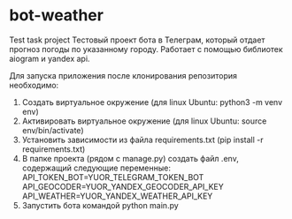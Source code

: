 # bot-weather
Test task project
Тестовый проект бота в Телеграм, который отдает прогноз погоды по указанному городу. Работает с помощью библиотек aiogram и yandex api.

Для запуска приложения после клонирования репозитория необходимо:

1. Создать виртуальное окружение (для linux Ubuntu: python3 -m venv env)
2. Активировать виртуальное окружение (для linux Ubuntu: source env/bin/activate)
3. Установить зависимости из файла requirements.txt (pip install -r requirements.txt)
4. В папке проекта (рядом с manage.py) создать файл .env, содержащий следующие переменные: 
  API_TOKEN_BOT=YUOR_TELEGRAM_TOKEN_BOT 
  API_GEOCODER=YUOR_YANDEX_GEOCODER_API_KEY 
  API_WEATHER=YUOR_YANDEX_WEATHER_API_KEY
5. Запустить бота командой python main.py
   
